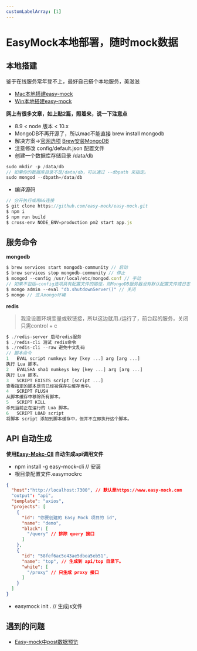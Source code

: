 ```yaml
---
customLabelArray: [1]
---
```

# <Label :level='1'/>EasyMock本地部署，随时mock数据

## 本地搭建
鉴于在线服务常年登不上，最好自己搭个本地服务，美滋滋

* [Mac本地搭建easy-mock](http://www.imooc.com/article/267594)
* [Win本地搭建easy-mock](https://cloud.tencent.com/developer/article/1356684)

**网上有很多文章，如上贴2篇，照着来，说一下注意点**

* 8.9 < node 版本 < 10.x 
* MongoDB不再开源了，所以mac不能直接 brew install mongodb
* 解决方案->[官网选项](https://github.com/mongodb/homebrew-brew) [Brew安装MongoDB](https://blog.csdn.net/weixin_43972437/article/details/100671337)
* 注意修改 config/default.json 配置文件
* 创建一个数据库存储目录 /data/db
```c
sudo mkdir -p /data/db
// 如果你的数据库目录不是/data/db，可以通过 --dbpath 来指定。
sudo mongod --dbpath=/data/db
```
* 编译源码
```js
// 分开执行或用&&连接
$ git clone https://github.com/easy-mock/easy-mock.git
$ npm i
$ npm run build
$ cross-env NODE_ENV=production pm2 start app.js
```
## 服务命令

**mongodb**
```js
$ brew services start mongodb-community // 启动
$ brew services stop mongodb-community // 停止
$ mongod --config /usr/local/etc/mongod.conf // 手动
// 如果不包括–config选项具有配置文件的路径，则MongoDB服务器没有默认配置文件或日志目录路径，并且将使用 /data/db.
$ mongo admin --eval "db.shutdownServer()" // 关闭
$ mongo // 进入mongo环境
```

**redis**
> 我没设置环境变量或软链接，所以这边就用./运行了，前台起的服务，关闭只需control + c
```js
$ ./redis-server 启动redis服务
$ ./redis-cli 测试 redis命令
$ ./redis-cli --raw 避免中文乱码
// 脚本命令
1	EVAL script numkeys key [key ...] arg [arg ...]
执行 Lua 脚本。
2	EVALSHA sha1 numkeys key [key ...] arg [arg ...]
执行 Lua 脚本。
3	SCRIPT EXISTS script [script ...]
查看指定的脚本是否已经被保存在缓存当中。
4	SCRIPT FLUSH
从脚本缓存中移除所有脚本。
5	SCRIPT KILL
杀死当前正在运行的 Lua 脚本。
6	SCRIPT LOAD script
将脚本 script 添加到脚本缓存中，但并不立即执行这个脚本。
```
## API 自动生成
**使用[Easy-Mokc-ClI](https://easy-mock.github.io/easy-mock-cli/#/) 自动生成api调用文件**
* npm install -g easy-mock-cli // 安装
* 根目录配置文件.easymockrc
```json
{
  "host":"http://localhost:7300", // 默认是https://www.easy-mock.com
  "output": "api",
  "template": "axios",
  "projects": [
    {
      "id": "你要创建的 Easy Mock 项目的 id",
      "name": "demo",
      "black": [
        "/query" // 排除 query 接口
      ]
    },
    {
      "id": "58fef6ac5e43ae5dbea5eb51",
      "name": "top", // 生成到 api/top 目录下。
      "white": [
        "/proxy" // 只生成 proxy 接口
      ]
    }
  ]
}
```
* easymock init . // 生成js文件
## 遇到的问题
* [Easy-mock中post数据预览](https://segmentfault.com/a/1190000018618747)